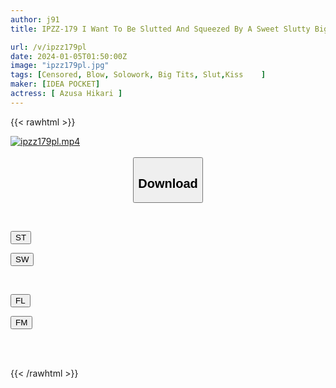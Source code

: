 ```yaml
---
author: j91
title: IPZZ-179 I Want To Be Slutted And Squeezed By A Sweet Slutty Big Breasted Older Sister For 24 Hours In A Closed Hotel Room. An Astonishing 14 Shots! ? Azusa Hikari

url: /v/ipzz179pl
date: 2024-01-05T01:50:00Z
image: "ipzz179pl.jpg"
tags: [Censored, Blow, Solowork, Big Tits, Slut,Kiss	]
maker: [IDEA POCKET]
actress: [ Azusa Hikari ]
---
```



{{< rawhtml >}}

<div class="video" data-videoid="ZKbY6xyJ1xUgZG">
    <a href="javascript:;">
        <img src="/v/ipzz179pl/ipzz179pl.jpg" width="WIDTH" height="HEIGHT" alt="ipzz179pl.mp4" loading="lazy">
    </a>
</div>

<script type="text/javascript" src="https://j91.asia/asset/on-demand-st.js"></script>

<br>
  <link rel="stylesheet" href="https://j91.asia/asset/bs5.css">
  
  <center>
  <button class="btn btn-primary" type="button" data-bs-toggle="collapse" data-bs-target=".multi-collapse" aria-expanded="false" aria-controls="multiCollapseExample1 multiCollapseExample2"><h2>Download</h2></button></center>
</p>
<div class="row">
  <div class="col">
    <div class="collapse multi-collapse" id="multiCollapseExample1">
      <div class="card card-body">
	      	      <br>
<div class="buttons">  
<p><a href="https://streamtape.to/v/ZKbY6xyJ1xUgZG" target="_blank"><button class="btn-hover color-3"><i class="fa fa-download"></i> ST</button></a></p>
<p><a href="https://flaswish.com/6wd4pkhfmz7t" target="_blank"><button class="btn-hover color-2"><i class="fa fa-download"></i> SW</button></a></p></div>
    </div>
  </div>
</div>
  <div class="col">
    <div class="collapse multi-collapse" id="multiCollapseExample2">
      <div class="card card-body">
	      <br>
<div class="buttons">
<p><a href="javascript:;" target="_blank"><button class="btn-hover color-9"><i class="fa fa-download"></i> FL</button></a></p>
<p><a href="javascript:;" target="_blank"><button class="btn-hover color-8"><i class="fa fa-download"></i> FM</button></a></p></div>
<br><br>
      </div>
    </div>
  </div>
</div>

{{< /rawhtml >}}